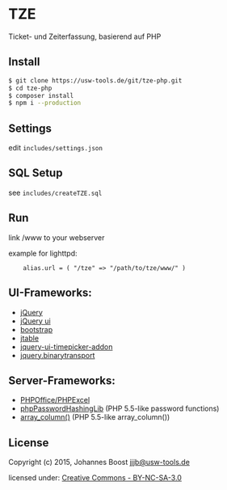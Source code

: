 # TZE

Ticket- und Zeiterfassung, basierend auf PHP

## Install

```sh
$ git clone https://usw-tools.de/git/tze-php.git
$ cd tze-php
$ composer install
$ npm i --production
```

## Settings
edit `includes/settings.json`

## SQL Setup

see `includes/createTZE.sql`

## Run

link /www to your webserver 

example for lighttpd:
```
    alias.url = ( "/tze" => "/path/to/tze/www/" )
```

## UI-Frameworks:
* [jQuery]
* [jQuery ui]
* [bootstrap]
* [jtable]
* [jquery-ui-timepicker-addon]
* [jquery.binarytransport]

[jQuery]:http://jquery.com
[jQuery ui]:http://www.jqueryui.com
[bootstrap]:http://www.getbootstrap.com
[jtable]:http://www.jtable.org
[jquery-ui-timepicker-addon]:https://github.com/trentrichardson/jQuery-Timepicker-Addon
[jquery.binarytransport]:https://github.com/henrya/js-jquery

## Server-Frameworks:
* [PHPOffice/PHPExcel]
* [phpPasswordHashingLib] (PHP 5.5-like password functions)
* [array_column()] (PHP 5.5-like array_column())

[PHPOffice/PHPExcel]:https://github.com/PHPOffice/PHPExcel.git
[phpPasswordHashingLib]:https://github.com/Antnee/phpPasswordHashingLib
[array_column()]:https://github.com/ramsey/array_column.git

## License
Copyright (c) 2015, Johannes Boost [jjjb@usw-tools.de]

licensed under: [Creative Commons - BY-NC-SA-3.0]

[jjjb@usw-tools.de]:mailto:jjjb@usw-tools.de
[Creative Commons - BY-NC-SA-3.0]:https://creativecommons.org/licenses/by-nc-sa/3.0/
